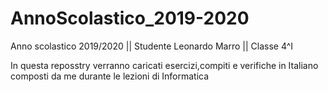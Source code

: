 # AnnoScolastico_2019-2020
Anno scolastico 2019/2020 || Studente Leonardo Marro || Classe 4^I

In questa reposstry verranno caricati esercizi,compiti e verifiche in Italiano composti da me
durante le lezioni di Informatica
